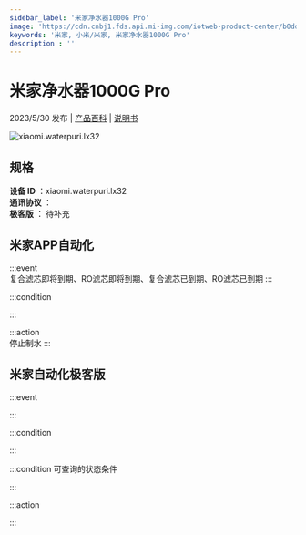 ```yaml
---
sidebar_label: '米家净水器1000G Pro'
image: 'https://cdn.cnbj1.fds.api.mi-img.com/iotweb-product-center/b0dd585a4fa6e9430178a28d4f82d90a_1678351120413.png?GalaxyAccessKeyId=AKVGLQWBOVIRQ3XLEW&Expires=9223372036854775807&Signature=fE4Y5SCp8jEVMgQvi/Le26sR9EI='
keywords: '米家, 小米/米家, 米家净水器1000G Pro'
description : ''
---
```

# 米家净水器1000G Pro

2023/5/30 发布 | [产品百科](https://home.mi.com/webapp/content/baike/product/index.html?model=xiaomi.waterpuri.lx32/) | [说明书](https://home.mi.com/views/introduction.html?model=xiaomi.waterpuri.lx32&region=cn)

![xiaomi.waterpuri.lx32](https://cdn.cnbj1.fds.api.mi-img.com/iotweb-product-center/b0dd585a4fa6e9430178a28d4f82d90a_1678351120413.png?GalaxyAccessKeyId=AKVGLQWBOVIRQ3XLEW&Expires=9223372036854775807&Signature=fE4Y5SCp8jEVMgQvi/Le26sR9EI=)

## 规格  
> 
**设备 ID** ：xiaomi.waterpuri.lx32  
**通讯协议** ：  
**极客版**  ： 待补充 


## 米家APP自动化  

:::event  
复合滤芯即将到期、RO滤芯即将到期、复合滤芯已到期、RO滤芯已到期
:::

:::condition  

:::

:::action   
停止制水
:::

## 米家自动化极客版  

:::event  

:::

:::condition  

:::

:::condition 可查询的状态条件  

:::

:::action  

:::

        
